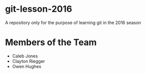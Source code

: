 # git-lesson-2016
A repository only for the purpose of learning git in the 2016 season

# Members of the Team
- Caleb Jones
- Clayton Riegger
- Owen Hughes